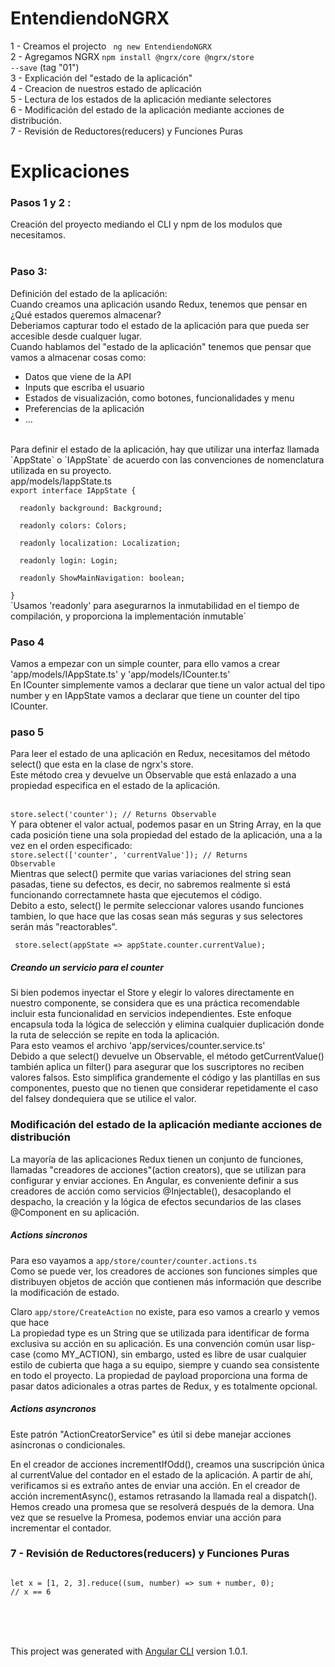 # EntendiendoNGRX


1 - Creamos el projecto <code> ng new EntendiendoNGRX </code> <br />
2 - Agregamos NGRX <code>npm install @ngrx/core @ngrx/store --save</code> (tag "01")<br />
3 - Explicación del "estado de la aplicación" <br />
4 - Creacion de nuestros estado de aplicación <br />
5 - Lectura de los estados de la aplicación mediante selectores <br />
6 - Modificación del estado de la aplicación mediante acciones de distribución. <br />
7 - Revisión de Reductores(reducers) y Funciones Puras <br />

# Explicaciones

<h3> Pasos 1 y 2 : </h3>
Creación del proyecto mediando el CLI y npm de los modulos que necesitamos. <br /><br />

<h3> Paso 3: </h3>
Definición del estado de la aplicación: <br />
Cuando creamos una aplicación usando Redux, tenemos que pensar en ¿Qué estados queremos almacenar? <br />
Deberiamos capturar todo el estado de la aplicación para que pueda ser accesible desde cualquer lugar. <br />
Cuando hablamos del "estado de la aplicación" tenemos que pensar que vamos a almacenar cosas como: <br />
<ul>
  <li> Datos que viene de la API </li>
  <li> Inputs que escriba el usuario </li>
  <li> Estados de visualización, como botones, funcionalidades y menu </li>
  <li> Preferencias de la aplicación </li>
  <li> ... </li>
</ul>
<br />
Para definir el estado de la aplicación, hay que utilizar una interfaz llamada `AppState` o `IAppState` de acuerdo
con las convenciones de nomenclatura utilizada en su proyecto.
<br />
app/models/IappState.ts
<code>
export interface IAppState { <br />
  readonly background: Background; <br />
  readonly colors: Colors; <br />
  readonly localization: Localization; <br />
  readonly login: Login; <br />
  readonly ShowMainNavigation: boolean; <br />
}
</code>
`Usamos 'readonly' para asegurarnos la inmutabilidad en el tiempo de compilación, y proporciona la implementación inmutable`
  <br />

<h3> Paso 4 </h3>

Vamos a empezar con un simple counter, para ello vamos a crear 'app/models/IAppState.ts' y 'app/models/ICounter.ts' <br />
En ICounter simplemente vamos a declarar que tiene un valor actual del tipo number y en IAppState vamos a declarar que tiene
un counter del tipo ICounter.

 
<h3> paso 5 </h3>

Para leer el estado de una aplicación en Redux, necesitamos del método select() que esta en la clase de ngrx's store. <br />
Este método crea y devuelve un Observable que está enlazado a una propiedad especifica en el estado de la aplicación. <br />
<br />
<code> store.select('counter'); // Returns Observable<Counter> </code>
<br />
Y para obtener el valor actual, podemos pasar en un String Array, en la que cada posición tiene una sola propiedad del estado
de la aplicación, una a la vez en el orden especificado: 
<br />
<code>store.select(['counter', 'currentValue']); // Returns Observable<number></code>
<br />
Mientras que select() permite que varias variaciones del string sean pasadas, tiene su defectos, es decir,
no sabremos realmente si está funcionando correctamnete hasta que ejecutemos el código. <br />
Debito a esto, select() le permite seleccionar valores usando funciones tambien, lo que 
hace que las cosas sean más seguras y sus selectores serán más "reactorables".

<code> store.select(appState => appState.counter.currentValue); </code>

<h5>Creando un servicio para el counter</h5>

Si bien podemos inyectar el Store y elegir lo valores directamente en nuestro componente, se considera que es una práctica 
recomendable incluir esta funcionalidad en servicios independientes.
Este enfoque encapsula toda la lógica de selección y elimina cualquier duplicación donde la ruta de selección se repite en 
toda la aplicación.
<br />
Para esto veamos el archivo 'app/services/counter.service.ts' <br />
Debido a que select() devuelve un Observable, el método getCurrentValue() también aplica un 
filter() para asegurar que los suscriptores no reciben valores falsos. 
Esto simplifica grandemente el código y las plantillas en sus componentes, puesto que no tienen que 
considerar repetidamente el caso del falsey dondequiera que se utilice el valor.
<br />
 
 <h3>Modificación del estado de la aplicación mediante acciones de distribución</h3>
La mayoría de las aplicaciones Redux tienen un conjunto de funciones, llamadas "creadores de acciones"(action creators), que se utilizan para configurar y enviar acciones.
En Angular, es conveniente definir a sus creadores de acción como servicios @Injectable(), desacoplando el despacho, la creación y la lógica de efectos secundarios de las clases @Component en su aplicación.
<br />
<h5> Actions sincronos </h5>
Para eso vayamos a <code>app/store/counter/counter.actions.ts</code> <br />
Como se puede ver, los creadores de acciones son funciones simples que distribuyen objetos de acción que contienen más información que describe la modificación de estado. <br />

Claro <code>app/store/CreateAction</code> no existe, para eso vamos a crearlo y vemos que hace <br/>
La propiedad type es un String que se utilizada para identificar de forma exclusiva su acción en su aplicación. Es una convención común usar lisp-case (como MY_ACTION), sin embargo, usted es libre de usar cualquier estilo de cubierta que haga a su equipo, siempre y cuando sea consistente en todo el proyecto.
La propiedad de payload proporciona una forma de pasar datos adicionales a otras partes de Redux, y es totalmente opcional.


<h5> Actions asyncronos </h5>

Este patrón "ActionCreatorService" es útil si debe manejar acciones asíncronas o condicionales.

En el creador de acciones incrementIfOdd(), creamos una suscripción única al currentValue del contador en el estado de la aplicación. A partir de ahí, verificamos si es extraño antes de enviar una acción.
En el creador de acción incrementAsync(), estamos retrasando la llamada real a dispatch(). Hemos creado una promesa que se resolverá después de la demora. Una vez que se resuelve la Promesa, podemos enviar una acción para incrementar el contador.
 
<h3> 7 - Revisión de Reductores(reducers) y Funciones Puras </h3>

<code>
let x = [1, 2, 3].reduce((sum, number) => sum + number, 0);
// x == 6
</code>



 <br /> <br /> <br />

This project was generated with [Angular CLI](https://github.com/angular/angular-cli) version 1.0.1.
